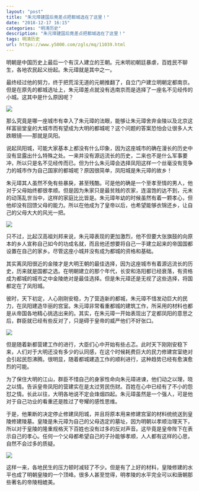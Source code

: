 ```yaml
---
layout: "post"
title: "朱元璋建国后竟差点把都城选在了这里！"
date: "2018-12-17 16:15"
categories: "明清历史"
description: "朱元璋建国后竟差点把都城选在了这里！"
tags: 明清历史
url: https://www.y5000.com/zgls/mq/11039.html
---
```






明朝是中国历史上最后一个有汉人建立的王朝。元末明初朝廷暴虐，百姓民不聊生，各地农民起义纷起。朱元璋就是其中之一。

最终经过他的努力，终于把荒淫无道的元朝推翻了，自立门户建立明朝定都南京。但是在原先的都城选址上，朱元璋差点就没有选南京而是选择了一座名不见经传的小城。这其中是什么原因呢？

![](https://img.y5000.com/uploads/allimg/170117/8-1F11G33ZM55.jpg)

那么究竟是哪一座城市有幸入了朱元璋的法眼，能够让朱元璋舍弃金陵以及北京这样富丽堂皇的大城市而有望成为大明的都城呢？这个问题的答案恐怕会让很多人大跌眼镜——那就是凤阳。

说起凤阳城，可能大家基本上都没有什么印象，因为这座城市的确在漫长的历史中没有显露出什么特殊之处。一来并没有源远流长的历史，二来也不是什么军事要冲，所以只是名不见经传而已。但为什么朱元璋会选择凤阳这样一个丝毫没有竞争力的城市作为自己国家的都城呢？原因很简单，凤阳城是朱元璋的故乡！

朱元璋其人虽然不免有些暴戾，甚至残酷。可是他的确是一个至孝至情的男人，他对于父母始终都很孝顺。但是因为朱家只是最贫贱的农家，连温饱的达不到，元末的动荡乱世当中，这样的家庭比比皆是。朱元璋年幼的时候虽然有着一颗孝心，但他却没有回馈父母的能力。所以在他成为了皇帝以后，也希望能够衣锦还乡，让自己的父母大大的风光一把。

![](https://img.y5000.com/uploads/allimg/170117/8-1F11G3391C36.jpg)

只不过，比起汉高祖刘邦来说，朱元璋表现的更加激烈，他不但要大张旗鼓的向原本的乡人宣称自己如今的功成名就，而且他还想要将自己一手建立起来的帝国国都设置在自己的家乡。尽管这座小城并没有成为都城的资格和基础。

其实离凤阳很近的金陵才是大明王朝的最佳选择，因为这座城市有着源远流长的历史，历来就是国都之选。在明朝建立的那个年代，长安和洛阳都已经衰落，有资格成为都城的城市之中金陵绝对是最佳选择。但是朱元璋还是无视了这些选择，将国都定在了凤阳城。

彼时，天下初定，人心刚刚安稳，为了营造新的都城，朱元璋不惜发动巨大的民力，在凤阳建造华丽的宫室。朱元璋非常看重都城的建筑工作，所采用的材料也都是从帝国各地精心挑选出来的。其实，在朱元璋一开始表现出了定都凤阳的意思之后，群臣就已经有些反对了，只是碍于皇帝的威严他们不好张口。

![](https://img.y5000.com/uploads/allimg/170117/8-1F11G3392H53.jpg)

但是随着新都营建工作的进行，大臣们心中开始有些忐忑。此时天下刚刚安稳下来，人们对于大明还没有多少的认同感，在这个时候耗费巨大的民力修建宫室绝对会引起民怨沸腾。很明显，随着都城建造工作的顺利进行，这种趋势已经有愈演愈烈的可能。

为了保住大明的江山，群臣不惜自己的身家性命向朱元璋进谏，他们动之以理，晓之以情。告诉皇帝凤阳的营建实在是太过劳民伤财。百姓在心中已经有了不小的怨怼之情。长此以往，大明各地说不定会烽烟四起。朱元璋虽然是一个强人，可是他对于自己功业的看重还是胜过了夸耀的感性思维。

于是，他果断的决定停止修建凤阳城，并且将原本用来修建宫室的材料统统送到皇陵修建陵墓。皇陵是朱元璋为自己的父母选定的墓址，因为明朝以孝顺治理天下，所以对于皇陵的隆重规格天下百姓也没有过多的反对声音。这毕竟是皇帝陛下在表示自己的孝心。任何一个父母都希望自己的子孙能够孝顺，人人都有这样的心思，自然不会过多的质疑。

![](https://img.y5000.com/uploads/allimg/170117/8-1F11G3393UK.jpg)

这样一来，各地民生的压力顿时减轻了不少。但是有了上好的材料，皇陵修建的水平也成了明朝皇陵的一个顶峰。很多人甚至觉得，明孝陵的水平完全可以和唐朝那些著名的帝陵相媲美。
